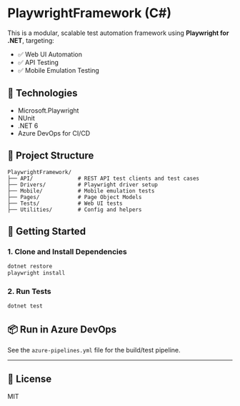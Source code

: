 # PlaywrightFramework (C#)

This is a modular, scalable test automation framework using **Playwright for .NET**, targeting:
- ✅ Web UI Automation
- ✅ API Testing
- ✅ Mobile Emulation Testing

## 🔧 Technologies
- Microsoft.Playwright
- NUnit
- .NET 6
- Azure DevOps for CI/CD

## 🧱 Project Structure
```
PlaywrightFramework/
├── API/              # REST API test clients and test cases
├── Drivers/          # Playwright driver setup
├── Mobile/           # Mobile emulation tests
├── Pages/            # Page Object Models
├── Tests/            # Web UI tests
├── Utilities/        # Config and helpers
```

## 🚀 Getting Started

### 1. Clone and Install Dependencies
```bash
dotnet restore
playwright install
```

### 2. Run Tests
```bash
dotnet test
```

## 📦 Run in Azure DevOps
See the `azure-pipelines.yml` file for the build/test pipeline.

---

## 📄 License
MIT